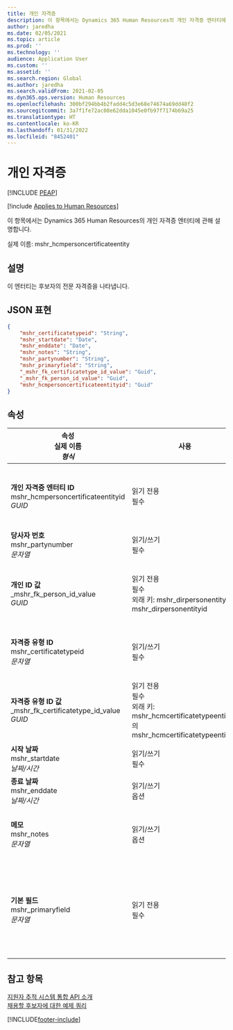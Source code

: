 ```yaml
---
title: 개인 자격증
description: 이 항목에서는 Dynamics 365 Human Resources의 개인 자격증 엔터티에 관해 설명합니다.
author: jaredha
ms.date: 02/05/2021
ms.topic: article
ms.prod: ''
ms.technology: ''
audience: Application User
ms.custom: ''
ms.assetid: ''
ms.search.region: Global
ms.author: jaredha
ms.search.validFrom: 2021-02-05
ms.dyn365.ops.version: Human Resources
ms.openlocfilehash: 300bf294bb4b2fadd4c5d3e68e74674a69dd48f2
ms.sourcegitcommit: 3a7f1fe72ac08e62dda1045e0fb97f7174b69a25
ms.translationtype: HT
ms.contentlocale: ko-KR
ms.lasthandoff: 01/31/2022
ms.locfileid: "8452401"
---
```

# <a name="person-certificate"></a>개인 자격증


[!INCLUDE [PEAP](../includes/peap-1.md)]

[!include [Applies to Human Resources](../includes/applies-to-hr.md)]

이 항목에서는 Dynamics 365 Human Resources의 개인 자격증 엔터티에 관해 설명합니다.

실제 이름: mshr_hcmpersoncertificateentity

## <a name="description"></a>설명

이 엔터티는 후보자의 전문 자격증을 나타냅니다.

## <a name="json-representation"></a>JSON 표현

```json
{
    "mshr_certificatetypeid": "String",
    "mshr_startdate": "Date",
    "mshr_enddate": "Date",
    "mshr_notes": "String",
    "mshr_partynumber": "String",
    "mshr_primaryfield": "String",
    "_mshr_fk_certificatetype_id_value": "Guid",
    "_mshr_fk_person_id_value": "Guid",
    "mshr_hcmpersoncertificateentityid": "Guid"
}
```

## <a name="properties"></a>속성

| 속성<br>**실제 이름**<br>**_형식_** | 사용 | 설명 |
| --- | --- | --- |
| **개인 자격증 엔터티 ID**<br>mshr_hcmpersoncertificateentityid<br>*GUID* | 읽기 전용<br>필수 | 개인 자격증 엔터티 레코드에 대한 시스템 생성 고유 식별자. |
| **당사자 번호**<br>mshr_partynumber<br>*문자열* | 읽기/쓰기<br>필수 | 후보자의 당사자(개인) ID. |
| **개인 ID 값**<br>_mshr_fk_person_id_value<br>*GUID* | 읽기 전용<br>필수<br>외래 키: mshr_dirpersonentity의 mshr_dirpersonentityid | 당사자(개인) 엔터티 레코드에 대한 시스템 생성 고유 식별자. |
| **자격증 유형 ID**<br>mshr_certificatetypeid<br>*문자열* | 읽기/쓰기<br>필수 |  Human Resources에 정의된 자격증 유형의 식별자. |
| **자격증 유형 ID 값**<br>_mshr_fk_certificatetype_id_value<br>*GUID* | 읽기 전용<br>필수<br>외래 키: mshr_hcmcertificatetypeentity의 mshr_hcmcertificatetypeentityid | 연결된 엔터티 유형의 자격증에 대한 시스템 생성 고유 식별자. |
| **시작 날짜**<br>mshr_startdate<br>*날짜/시간* | 읽기/쓰기<br>필수 | 자격증이 발급된 날짜. |
| **종료 날짜**<br>mshr_enddate<br>*날짜/시간* | 읽기/쓰기<br>옵션 | 자격증이 만료될 날짜. |
| **메모**<br>mshr_notes<br>*문자열* | 읽기/쓰기<br>옵션 | 채용 관리자 및 모집 담당자가 사용하기 위한 참고 사항. |
| **기본 필드**<br>mshr_primaryfield<br>*문자열* | 읽기 전용<br>필수 |  엔터티 레코드의 식별자로 사용될 필드. 당사자 번호, 자격증 유형 ID 및 시작 날짜의 조합. |

## <a name="see-also"></a>참고 항목

[지원자 추적 시스템 통합 API 소개](hr-admin-integration-ats-api-introduction.md)<br>
[채용할 후보자에 대한 예제 쿼리](hr-admin-integration-ats-api-candidate-to-hire-example-query.md)



[!INCLUDE[footer-include](../includes/footer-banner.md)]

